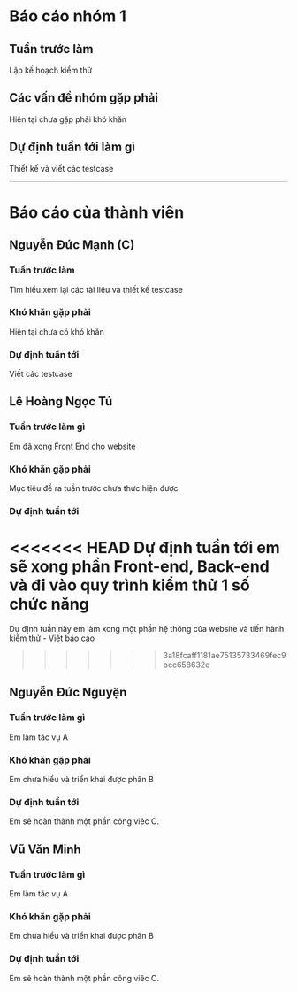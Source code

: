 # Báo cáo nhóm 1

## Tuần trước làm
Lập kế hoạch kiểm thử


## Các vấn đề nhóm gặp phải
Hiện tại chưa gặp phải khó khăn


## Dự định tuần tới làm gì
Thiết kế và viết các testcase

---

# Báo cáo của thành viên

## Nguyễn Đức Mạnh (C)

### Tuần trước làm
Tìm hiểu xem lại các tài liệu và thiết kế testcase
### Khó khăn gặp phải
Hiện tại chưa có khó khăn
### Dự định tuần tới
Viết các testcase


## Lê Hoàng Ngọc Tú

### Tuần trước làm gì
Em đã xong Front End cho website

### Khó khăn gặp phải
Mục tiêu đề ra tuần trước chưa thực hiện được

### Dự định tuần tới
<<<<<<< HEAD
Dự định tuần tới em sẽ xong phần Front-end, Back-end và đi vào quy trình kiểm thử 1 số chức năng
=======
Dự định tuần này em làm xong một phần hệ thóng của website và tiến hành kiểm thử - Viết báo cáo 
>>>>>>> 3a18fcaff1181ae75135733469fec9bcc658632e

## Nguyễn Đức Nguyện

### Tuần trước làm gì
Em làm tác vụ A

### Khó khăn gặp phải
Em chưa hiểu và triển khai được phân B

### Dự định tuần tới
Em sẽ hoàn thành một phần công viêc C.

## Vũ Văn Minh

### Tuần trước làm gì
Em làm tác vụ A

### Khó khăn gặp phải
Em chưa hiểu và triển khai được phân B

### Dự định tuần tới
Em sẽ hoàn thành một phần công viêc C.
